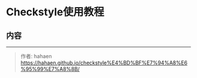 # Checkstyle使用教程

## 内容

---

> 作者: hahaen  
> https://hahaen.github.io/checkstyle%E4%BD%BF%E7%94%A8%E6%95%99%E7%A8%8B/
